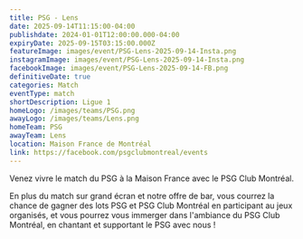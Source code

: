 ```yaml
---
title: PSG - Lens
date: 2025-09-14T11:15:00-04:00
publishdate: 2024-01-01T12:00:00.000-04:00
expiryDate: 2025-09-15T03:15:00.000Z
featureImage: images/event/PSG-Lens-2025-09-14-Insta.png
instagramImage: images/event/PSG-Lens-2025-09-14-Insta.png
facebookImage: images/event/PSG-Lens-2025-09-14-FB.png
definitiveDate: true
categories: Match
eventType: match
shortDescription: Ligue 1
homeLogo: /images/teams/PSG.png
awayLogo: /images/teams/Lens.png
homeTeam: PSG
awayTeam: Lens
location: Maison France de Montréal
link: https://facebook.com/psgclubmontreal/events
---
```


Venez vivre le match du PSG à la Maison France avec le PSG Club Montréal.

En plus du match sur grand écran et notre offre de bar, vous courrez la chance de gagner des lots PSG et PSG Club Montréal en participant au jeux organisés, et vous pourrez vous immerger dans l'ambiance du PSG Club Montréal, en chantant et supportant le PSG avec nous !
